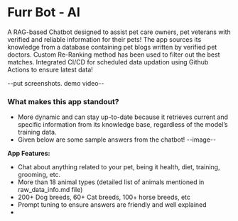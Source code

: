 # Furr Bot - AI
A RAG-based Chatbot designed to assist pet care owners, pet veterans with verified and reliable information for their pets! The app sources its knowledge from a database containing pet blogs written by verified pet doctors. Custom Re-Ranking method has been used to filter out the best matches. Integrated CI/CD for scheduled data updation using Github Actions to ensure latest data! 

--put screenshots. demo video--

### What makes this app standout?
- More dynamic and can stay up-to-date because it retrieves current and specific information from its knowledge base, regardless of the model’s training data.
- Given below are some sample answers from the chatbot!
  --image--
  

**App Features:** 
- Chat about anything related to your pet, being it health, diet, training, grooming, etc.
- More than 18 animal types (detailed list of animals mentioned in raw_data_info.md file)
- 200+ Dog breeds, 60+ Cat breeds, 100+ horse breeds, etc
- Prompt tuning to ensure answers are friendly and well explained 
-    
